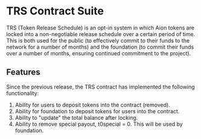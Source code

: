 # TRS Contract Suite

TRS (Token Release Schedule) is an opt-in system in which Aion tokens are locked into a non-negotiable release schedule over a certain period of time. This is both used for the public (to effectively commit to their funds to the network for a number of months) and the foundation (to commit their funds over a number of months, ensuring continued commitment to the project).

## Features

Since the previous release, the TRS contract has implemented the following functionality:

1) Ability for users to deposit tokens into the contract (removed).
2) Ability for foundation to deposit tokens for users into the contract.
3) Ability to "update" the total balance after locking.
4) Ability to remove special payout, t0special = 0. This will be used by foundation.
